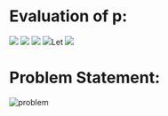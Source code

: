# Evaluation of p:

<img src="https://latex.codecogs.com/gif.latex?a^{2}-a&plus;1=1">
<img src="https://latex.codecogs.com/gif.latex?\left&space;(a-\frac{1}{2}\right&space;)^{2}-\left&space;(&space;i\frac{\sqrt{3}}{2}&space;\right&space;)^{2}=0">
<img src="https://latex.codecogs.com/gif.latex?a=\frac{1}{2}\pm&space;i\frac{\sqrt{3}}{2}\Rightarrow&space;a=e^{\pm&space;\frac{i\pi}{3}}">
<img src="https://latex.codecogs.com/gif.latex?\therefore">Let <img src="https://latex.codecogs.com/gif.latex?x=e^{i\frac{\pi}{3}}">

# Problem Statement:

![problem](https://github.com/sathiiii/codeBase/blob/master/codeBase/moraXtreme%20Past%20Problems/moraXtreme1.0/Complex%20Problem/problem.jpg)

